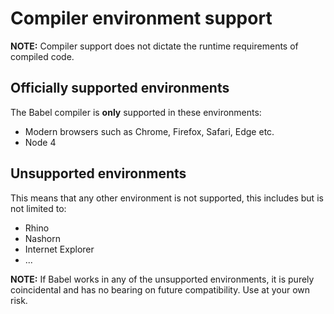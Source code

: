 # Compiler environment support

**NOTE:** Compiler support does not dictate the runtime requirements of compiled code.

## Officially supported environments

The Babel compiler is **only** supported in these environments:

 - Modern browsers such as Chrome, Firefox, Safari, Edge etc.
 - Node 4

## Unsupported environments

This means that any other environment is not supported, this includes but is not limited
to:

 - Rhino
 - Nashorn
 - Internet Explorer
 - ...

**NOTE:** If Babel works in any of the unsupported environments, it is purely
coincidental and has no bearing on future compatibility. Use at your own risk.
